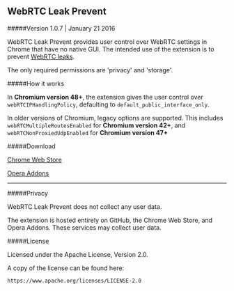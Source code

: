 ## WebRTC Leak Prevent
#####Version 1.0.7 | January 21 2016

WebRTC Leak Prevent provides user control over WebRTC settings in Chrome that have no native GUI. The intended use of the extension is to prevent [WebRTC leaks](https://diafygi.github.io/webrtc-ips/).

The only required permissions are 'privacy' and 'storage'.

#####How it works

In **Chromium version 48+**, the extension gives the user control over `webRTCIPHandlingPolicy`, defaulting to `default_public_interface_only`.

In older versions of Chromium, legacy options are supported. This includes `webRTCMultipleRoutesEnabled` for **Chromium version 42+**, and `webRTCNonProxiedUdpEnabled` for **Chromium version 47+**

#####Download

[Chrome Web Store](https://chrome.google.com/webstore/detail/webrtc-leak-prevent/eiadekoaikejlgdbkbdfeijglgfdalml)

[Opera Addons](https://addons.opera.com/en/extensions/details/webrtc-leak-prevent/)

---

#####Privacy

WebRTC Leak Prevent does not collect any user data. 

The extension is hosted entirely on GitHub, the Chrome Web Store, and Opera Addons. These services may collect user data.

#####License

Licensed under the Apache License, Version 2.0.

A copy of the license can be found here:

    https://www.apache.org/licenses/LICENSE-2.0
